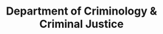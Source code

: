 ---
Destinations: rec2wDgiVvgVrFeOo
title: Department of Criminology & Criminal Justice
contactImage: OrderedDict([('id', 'attPZkcbg5n5ILAU7'), ('width', 542), ('height', 542), ('url', 'https://dl.airtable.com/.attachments/a4cd2a41e2dc58ba14fdd0c26d5883d6/89615b82/UTSA_Logo_Website_UTSA_Logo_Stacked_Center1.png'), ('filename', 'UTSA_Logo_Website_UTSA_Logo_Stacked_Center (1).png'), ('size', 18456), ('type', 'image/png'), ('thumbnails', OrderedDict([('small', OrderedDict([('url', 'https://dl.airtable.com/.attachmentThumbnails/2a78ce2115d54bf4155f483511229f68/d2696345'), ('width', 36), ('height', 36)])), ('large', OrderedDict([('url', 'https://dl.airtable.com/.attachmentThumbnails/0b7722869131a912f565a66bdbf6a0ee/b48dd6dc'), ('width', 512), ('height', 512)])), ('full', OrderedDict([('url', 'https://dl.airtable.com/.attachmentThumbnails/c6478ba42872a0c38a428fe8d41839e3/ab28cbcd'), ('width', 3000), ('height', 3000)]))]))])
name: Dr. Richard Hartley
employer: University of Texas at San Antonio
Last Modified: 2022-05-27T14:24:42.000Z
---